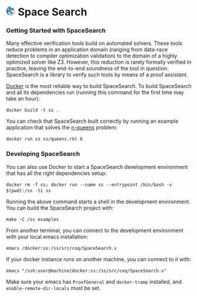 <img src="https://raw.githubusercontent.com/konne88/SpaceSearch/master/logo/logo.png" width="25px"> Space Search
================

### Getting Started with SpaceSearch

Many effective verification tools build on automated solvers. These tools reduce
problems in an application domain (ranging from data-race detection to compiler
optimization validation) to the domain of a highly optimized solver like Z3.
However, this reduction is rarely formally verified in practice, leaving the
end-to-end soundness of the tool in question.  SpaceSearch is a library to
verify such tools by means of a proof assistant. 

[Docker][docker] is the most reliable way to build SpaceSearch. To build
SpaceSearch and all its dependencies run (running this command for the first time
may take an hour):

    docker build -t ss .

You can check that SpaceSearch built correctly by running an example application
that solves the [n-queens][queens] problem:

    docker run ss ss/queens.rkt 8

[queens]: https://en.wikipedia.org/wiki/Eight_queens_puzzle 
[docker]: https://docs.docker.com/engine/installation/

### Developing SpaceSearch

You can also use Docker to start a SpaceSearch development environment that has
all the right dependencies setup: 

    docker rm -f ss; docker run --name ss --entrypoint /bin/bash -v $(pwd):/ss -ti ss

Running the above command starts a shell in the development environment. You can
build the SpaceSearch project with:

    make -C /ss examples

From another terminal, you can connect to the development environment with your local emacs installation:

    emacs /docker:ss:/ss/src/coq/SpaceSearch.v

If your docker instance runs on another machine, you can connect to it with:

    emacs "/ssh:user@machine|docker:ss:/ss/src/coq/SpaceSearch.v"

Make sure your emacs has `ProofGeneral` and `docker-tramp` installed, and 
`enable-remote-dir-locals` must be set.
